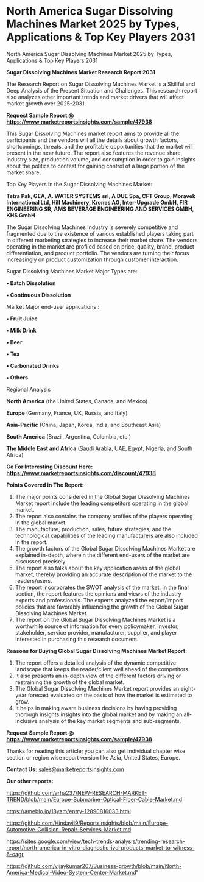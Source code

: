 # North America Sugar Dissolving Machines Market 2025 by Types, Applications & Top Key Players 2031
 North America Sugar Dissolving Machines Market 2025 by Types, Applications & Top Key Players 2031

<strong>Sugar Dissolving Machines Market Research Report 2031</strong>

The Research Report on Sugar Dissolving Machines Market is a Skillful and Deep Analysis of the Present Situation and Challenges. This research report also analyzes other important trends and market drivers that will affect market growth over 2025-2031.

<strong>Request Sample Report @ <a href=https://www.marketreportsinsights.com/sample/47938>https://www.marketreportsinsights.com/sample/47938</a></strong>

This Sugar Dissolving Machines market report aims to provide all the participants and the vendors will all the details about growth factors, shortcomings, threats, and the profitable opportunities that the market will present in the near future. The report also features the revenue share, industry size, production volume, and consumption in order to gain insights about the politics to contest for gaining control of a large portion of the market share.

Top Key Players in the Sugar Dissolving Machines Market:

<strong>Tetra Pak, GEA, A. WATER SYSTEMS srl, A DUE Spa, CFT Group, Moravek International Ltd, Hill Machinery, Krones AG, Inter-Upgrade GmbH, FIR ENGINEERING SR, AMS BEVERAGE ENGINEERING AND SERVICES GMBH, KHS GmbH</strong>

The Sugar Dissolving Machines Industry is severely competitive and fragmented due to the existence of various established players taking part in different marketing strategies to increase their market share. The vendors operating in the market are profiled based on price, quality, brand, product differentiation, and product portfolio. The vendors are turning their focus increasingly on product customization through customer interaction.

Sugar Dissolving Machines Market Major Types are:

<strong>•  Batch Dissolution

•  Continuous Dissolution</strong>

Market Major end-user applications :

<strong>•  Fruit Juice

•  Milk Drink

•  Beer

•  Tea

•  Carbonated Drinks

•  Others</strong>

Regional Analysis

</u><strong><b>North America</b></strong> (the United States, Canada, and Mexico)

<strong><b>Europe </b></strong>(Germany, France, UK, Russia, and Italy)

<strong><b>Asia-Pacific</b></strong> (China, Japan, Korea, India, and Southeast Asia)

<strong><b>South America</b></strong> (Brazil, Argentina, Colombia, etc.)

<strong><b>The Middle East and Africa</b></strong> (Saudi Arabia, UAE, Egypt, Nigeria, and South Africa)

<strong>Go For Interesting Discount Here: <a href=https://www.marketreportsinsights.com/discount/47938>https://www.marketreportsinsights.com/discount/47938</a></strong>

<strong>Points Covered in The Report:</strong>
<ol>
  <li>The major points considered in the Global Sugar Dissolving Machines Market report include the leading competitors operating in the global market.</li>
  <li>The report also contains the company profiles of the players operating in the global market.</li>
  <li>The manufacture, production, sales, future strategies, and the technological capabilities of the leading manufacturers are also included in the report.</li>
  <li>The growth factors of the Global Sugar Dissolving Machines Market are explained in-depth, wherein the different end-users of the market are discussed precisely.</li>
  <li>The report also talks about the key application areas of the global market, thereby providing an accurate description of the market to the readers/users.</li>
  <li>The report incorporates the SWOT analysis of the market. In the final section, the report features the opinions and views of the industry experts and professionals. The experts analyzed the export/import policies that are favorably influencing the growth of the Global Sugar Dissolving Machines Market.</li>
  <li>The report on the Global Sugar Dissolving Machines Market is a worthwhile source of information for every policymaker, investor, stakeholder, service provider, manufacturer, supplier, and player interested in purchasing this research document.</li>
</ol>
<strong>Reasons for Buying Global Sugar Dissolving Machines Market Report:</strong>

<ol>
  <li>The report offers a detailed analysis of the dynamic competitive landscape that keeps the reader/client well ahead of the competitors.</li>
  <li>It also presents an in-depth view of the different factors driving or restraining the growth of the global market.</li>
  <li>The Global Sugar Dissolving Machines Market report provides an eight-year forecast evaluated on the basis of how the market is estimated to grow.</li>
  <li>It helps in making aware business decisions by having providing thorough insights insights into the global market and by making an all-inclusive analysis of the key market segments and sub-segments.</li>
</ol>
<strong>Request Sample Report @ <a href=https://www.marketreportsinsights.com/sample/47938>https://www.marketreportsinsights.com/sample/47938</a></strong>


Thanks for reading this article; you can also get individual chapter wise section or region wise report version like Asia, United States, Europe.

<strong>Contact Us:</strong>
sales@marketreportsinsights.com

<strong>Our other reports:</strong>

<a href=https://github.com/arha237/NEW-RESEARCH-MARKET-TREND/blob/main/Europe-Submarine-Optical-Fiber-Cable-Market.md>https://github.com/arha237/NEW-RESEARCH-MARKET-TREND/blob/main/Europe-Submarine-Optical-Fiber-Cable-Market.md</a>

<a href=https://ameblo.jp/18yam/entry-12890816033.html>https://ameblo.jp/18yam/entry-12890816033.html</a>

<a href=https://github.com/Hindavii9/Reportsinsights/blob/main/Europe-Automotive-Collision-Repair-Services-Market.md>https://github.com/Hindavii9/Reportsinsights/blob/main/Europe-Automotive-Collision-Repair-Services-Market.md</a>

<a href=https://sites.google.com/view/tech-trends-analysis/trending-research-report/north-america-in-vitro-diagnostic-ivd-products-market-to-witness-6-cagr>https://sites.google.com/view/tech-trends-analysis/trending-research-report/north-america-in-vitro-diagnostic-ivd-products-market-to-witness-6-cagr</a>

<a href=https://github.com/vijaykumar207/Business-growth/blob/main/North-America-Medical-Video-System-Center-Market.md>https://github.com/vijaykumar207/Business-growth/blob/main/North-America-Medical-Video-System-Center-Market.md</a>"
